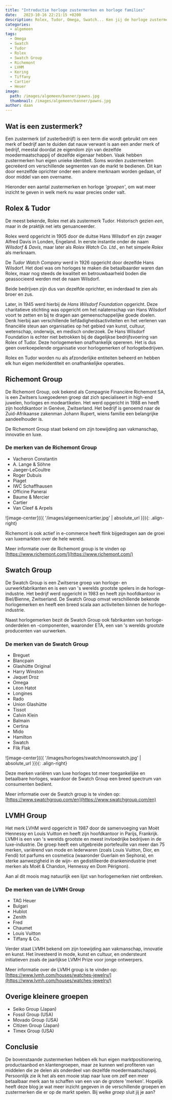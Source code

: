 ```yaml
---
title: "Introductie horloge zustermerken en horloge families"
date:   2023-10-16 22:21:15 +0200
description: Rolex, Tudor, Omega, Swatch... Ken jij de horloge zustermerken? In deze blog bespreken we de grote horlogefamilies 
categories:
  - algemeen
tags:
  - Omega
  - Swatch
  - Tudor
  - Rolex
  - Swatch Group
  - Richemont
  - LVHM
  - Kering
  - Tiffany
  - Cartier
  - Heuer
image: 
  path: /images/algemeen/banner/pawns.jpg
  thumbnail: /images/algemeen/banner/pawns.jpg
author: daan
---
```

## Wat is een zustermerk?
Een zustermerk (of zusterbedrijf) is een term die wordt gebruikt om een merk of bedrijf aan te duiden dat nauw verwant is aan een ander merk of bedrijf, meestal doordat ze eigendom zijn van dezelfde moedermaatschappij of dezelfde eigenaar hebben. Vaak hebben zustermerken hun eigen unieke identiteit. Soms worden zustermerken gecreëerd om verschillende segmenten van de markt te bedienen. Dit kan door eenzelfde oprichter onder een andere merknaam worden gedaan, of door middel van een overname.

Hieronder een aantal zustermerken en horloge _'groepen'_, om wat meer inzicht te geven in welk merk nu waar precies onder valt.

## Rolex & Tudor
De meest bekende, Rolex met als zustermerk Tudor. Historisch gezien _een_, maar in de praktijk net iets genuanceerder.

Rolex werd opgericht in 1905 door de duitse Hans Wilsdorf en zijn zwager Alfred Davis in Londen, Engeland. In eerste instantie onder de naam _Wilsdorf & Davis_, maar later als _Rolex Watch Co. Ltd._, en het simpele *Rolex* als merknaam.

De *Tudor Watch Company* werd in 1926 opgericht door dezelfde Hans Wilsdorf. Het doel was om horloges te maken die betaalbaarder waren dan Rolex, maar nog steeds de kwaliteit en betrouwbaarheid boden die geassocieerd werden met de naam Wilsdorf. 

Beide bedrijven zijn dus van dezelfde oprichter, en inderdaad te zien als broer en zus.

Later, in 1945 werd hierbij de _Hans Wilsdorf Foundation_ opgericht. Deze charitatieve stichting was opgericht om het nalatenschap van Hans Wilsdorf voort te zetten en bij te dragen aan gemeenschappelijke goede doelen. Denk hierbij aan verschillende liefdadigheidsactiviteiten en het verlenen van financiële steun aan organisaties op het gebied van kunst, cultuur, wetenschap, onderwijs, en medisch onderzoek.
De Hans Wilsdorf Foundation is echter niet betrokken bij de dagelijkse bedrijfsvoering van Rolex of Tudor. Deze horlogemerken onafhankelijk opereren. Het is dus geen overkoepelende organisatie voor horlogemerken of horlogebedrijven.

Rolex en Tudor worden nu als afzonderlijke entiteiten beheerd en hebben elk hun eigen merkidentiteit en onafhankelijke operaties.

## Richemont Group
De Richemont Group, ook bekend als Compagnie Financière Richemont SA, is een Zwitsers luxegoederen groep dat zich specialiseert in high-end juwelen, horloges en modeartikelen. Het werd opgericht in 1988 en heeft zijn hoofdkantoor in Genève, Zwitserland. Het bedrijf is genoemd naar de Zuid-Afrikaanse zakenman Johann Rupert, wiens familie een belangrijke aandeelhouder is.

De Richemont Group staat bekend om zijn toewijding aan vakmanschap, innovatie en luxe. 

### De merken van de Richemont Group
* Vacheron Constantin
* A. Lange & Söhne
* Jaeger-LeCoultre
* Roger Dubuis
* Piaget
* IWC Schaffhausen
* Officine Panerai
* Baume & Mercier
* Cartier
* Van Cleef & Arpels

![image-center]({{ '/images/algemeen/cartier.jpg' | absolute_url }}){: .align-right}

Richemont is ook actief in e-commerce heeft flink bijgedragen aan de groei van luxemarkten over de hele wereld.

Meer informatie over de Richemont group is te vinden op [https://www.richemont.com/](https://www.richemont.com/)

## Swatch Group
De Swatch Group is een Zwitserse groep van horloge- en uurwerkfabrikanten en is een van 's werelds grootste spelers in de horloge-industrie. Het bedrijf werd opgericht in 1983 en heeft zijn hoofdkantoor in Biel/Bienne, Zwitserland. De Swatch Group omvat verschillende bekende horlogemerken en heeft een breed scala aan activiteiten binnen de horloge-industrie.

Naast horlogemerken bezit de Swatch Group ook fabrikanten van horloge-onderdelen en -componenten, waaronder ETA, een van 's werelds grootste producenten van uurwerken.

### De merken van de Swatch Group
* Breguet
* Blancpain
* Glashütte Original
* Harry Winston
* Jaquet Droz
* Omega
* Léon Hatot
* Longines
* Rado
* Union Glashütte
* Tissot
* Calvin Klein
* Balmain
* Certina
* Mido
* Hamilton
* Swatch
* Flik Flak

![image-center]({{ '/images/horloges/swatch/moonswatch.jpg' | absolute_url }}){: .align-right}

Deze merken variëren van luxe horloges tot meer toegankelijke en betaalbare horloges, waardoor de Swatch Group een breed spectrum van consumenten bedient. 

Meer informatie over de Swatch group is te vinden op: [https://www.swatchgroup.com/en](https://www.swatchgroup.com/en)

## LVMH Group
Het merk LVHM werd opgericht in 1987 door de samenvoeging van Moët Hennessy en Louis Vuitton en heeft zijn hoofdkantoor in Parijs, Frankrijk. LVMH is een van 's werelds grootste en meest invloedrijke bedrijven in de luxe-industrie.
De groep heeft een uitgebreide portefeuille van meer dan 75 merken, variërend van mode en lederwaren (zoals Louis Vuitton, Dior, en Fendi) tot parfums en cosmetica (waaronder Guerlain en Sephora), en sterke aanwezigheid in de wijn- en gedistilleerde drankenindustrie (met merken als Moët & Chandon, Hennessy en Dom Pérignon).

Aan al dit moois mag natuurlijk een lijst van horlogemerken niet ontbreken.

### De merken van de LVMH Group
* TAG Heuer
* Bulgari
* Hublot
* Zenith
* Fred
* Chaumet
* Louis Vuitton
* Tiffany & Co.

Verder staat LVMH bekend om zijn toewijding aan vakmanschap, innovatie en kunst. Het ïnvesteerd in mode, kunst en cultuur, en ondersteunt initiatieven zoals de jaarlijkse LVMH Prize voor jonge ontwerpers.

Meer informatie over de LVMH group is te vinden op: [https://www.lvmh.com/houses/watches-jewelry/](https://www.lvmh.com/houses/watches-jewelry/)

## Overige kleinere groepen
* Seiko Group (Japan)
* Fossil Group (USA)
* Movado Group (USA)
* Citizen Group (Japan)
* Timex Group (USA)

## Conclusie
De bovenstaande zustermerken hebben elk hun eigen marktpositionering, productaanbod en klantengroepen, maar ze kunnen wel profiteren van middelen die ze delen als onderdeel van dezelfde moedermaatschappij. Persoonlijk zie ik het als een mooie stap naar luxe om zelf een meer betaalbaar merk aan te schaffen van een van de grotere 'merken'. Hopelijk heeft deze blog je wat meer inzicht gegeven in de verschillende groepen en zustermerken die er op de markt spelen. Bij welke _groep_ sluit jij je aan?